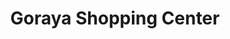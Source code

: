 ---
title: "Goraya Shopping Center"
url: /fysl-abd/goraya-shopping-center/
shop: Einkaufszentrum
---